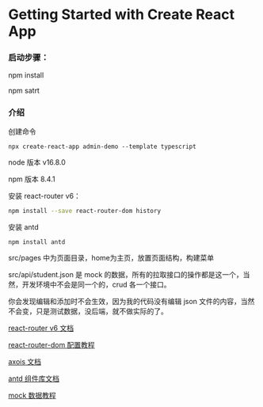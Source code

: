 # Getting Started with Create React App

### 启动步骤：

npm install

npm satrt

### 介绍

创建命令

```
npx create-react-app admin-demo --template typescript
```

node 版本 v16.8.0

npm 版本 8.4.1

安装 react-router v6：

```bash
npm install --save react-router-dom history
```

安装 antd

`npm install antd`

src/pages 中为页面目录，home为主页，放置页面结构，构建菜单

src/api/student.json 是 mock 的数据，所有的拉取接口的操作都是这一个，当然，开发环境中不会是同一个的，crud 各一个接口。

你会发现编辑和添加时不会生效，因为我的代码没有编辑 json 文件的内容，当然不会变，只是测试数据，没后端，就不做实际的了。

[react-router v6 文档](https://reactrouter.com/en/main/start/overview)

[react-router-dom 配置教程](https://blog.csdn.net/weixin_44051815/article/details/121413076)

[axois 文档](http://www.axios-js.com/docs/)

[antd 组件库文档](https://ant.design/components/overview-cn/)

[mock 数据教程](https://www.php.cn/js-tutorial-465438.html)
